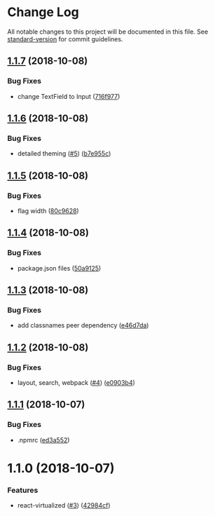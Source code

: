 # Change Log

All notable changes to this project will be documented in this file. See [standard-version](https://github.com/conventional-changelog/standard-version) for commit guidelines.

<a name="1.1.7"></a>
## [1.1.7](https://github.com/SponsorPay/material-ui-phone-input/compare/v1.1.6...v1.1.7) (2018-10-08)


### Bug Fixes

* change TextField to Input ([716f977](https://github.com/SponsorPay/material-ui-phone-input/commit/716f977))



<a name="1.1.6"></a>
## [1.1.6](https://github.com/SponsorPay/material-ui-phone-input/compare/v1.1.5...v1.1.6) (2018-10-08)


### Bug Fixes

* detailed theming ([#5](https://github.com/SponsorPay/material-ui-phone-input/issues/5)) ([b7e955c](https://github.com/SponsorPay/material-ui-phone-input/commit/b7e955c))



<a name="1.1.5"></a>
## [1.1.5](https://github.com/SponsorPay/material-ui-phone-input/compare/v1.1.4...v1.1.5) (2018-10-08)


### Bug Fixes

* flag width ([80c9628](https://github.com/SponsorPay/material-ui-phone-input/commit/80c9628))



<a name="1.1.4"></a>
## [1.1.4](https://github.com/SponsorPay/material-ui-phone-input/compare/v1.1.3...v1.1.4) (2018-10-08)


### Bug Fixes

* package.json files ([50a9125](https://github.com/SponsorPay/material-ui-phone-input/commit/50a9125))



<a name="1.1.3"></a>
## [1.1.3](https://github.com/SponsorPay/material-ui-phone-input/compare/v1.1.2...v1.1.3) (2018-10-08)


### Bug Fixes

* add classnames peer dependency ([e46d7da](https://github.com/SponsorPay/material-ui-phone-input/commit/e46d7da))



<a name="1.1.2"></a>
## [1.1.2](https://github.com/SponsorPay/material-ui-phone-input/compare/v1.1.1...v1.1.2) (2018-10-08)


### Bug Fixes

* layout, search, webpack ([#4](https://github.com/SponsorPay/material-ui-phone-input/issues/4)) ([e0903b4](https://github.com/SponsorPay/material-ui-phone-input/commit/e0903b4))



<a name="1.1.1"></a>
## [1.1.1](https://github.com/SponsorPay/material-ui-phone-input/compare/v1.1.0...v1.1.1) (2018-10-07)


### Bug Fixes

* .npmrc ([ed3a552](https://github.com/SponsorPay/material-ui-phone-input/commit/ed3a552))



<a name="1.1.0"></a>
# 1.1.0 (2018-10-07)


### Features

* react-virtualized ([#3](https://github.com/SponsorPay/material-ui-phone-input/issues/3)) ([42984cf](https://github.com/SponsorPay/material-ui-phone-input/commit/42984cf))
